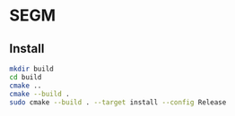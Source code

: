 # SEGM 


## Install

```sh
mkdir build
cd build
cmake ..
cmake --build .
sudo cmake --build . --target install --config Release
```
